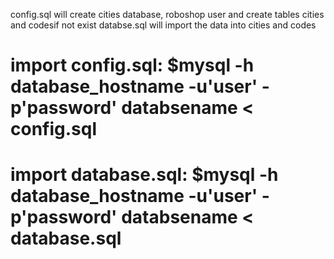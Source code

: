 config.sql will create cities database, roboshop user and create tables cities and codesif not exist 
databse.sql will import the data into cities and codes

# import config.sql: $mysql -h database_hostname -u'user' -p'password' databsename < config.sql
# import database.sql: $mysql -h database_hostname -u'user' -p'password' databsename < database.sql